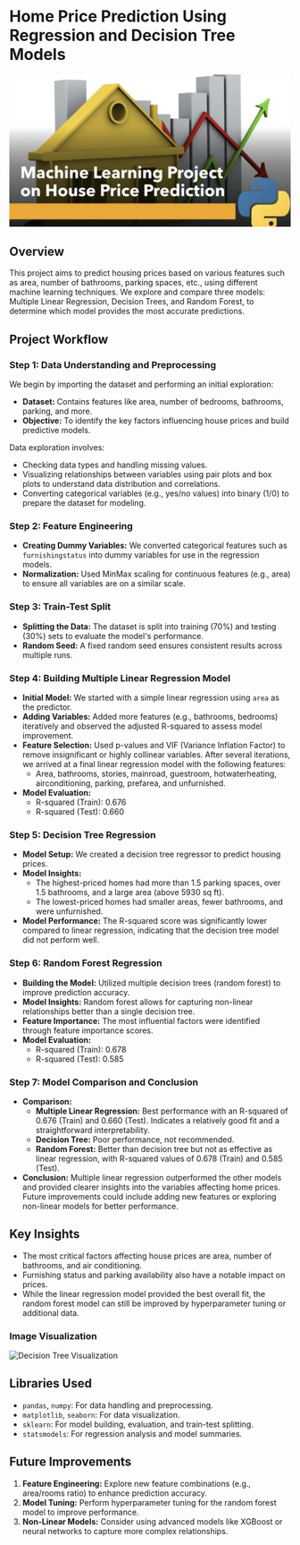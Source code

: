 # Home Price Prediction Using Regression and Decision Tree Models

![Home Price Prediction](homepricepredimage.png)

## Overview
This project aims to predict housing prices based on various features such as area, number of bathrooms, parking spaces, etc., using different machine learning techniques. We explore and compare three models: Multiple Linear Regression, Decision Trees, and Random Forest, to determine which model provides the most accurate predictions.

## Project Workflow

### Step 1: Data Understanding and Preprocessing
We begin by importing the dataset and performing an initial exploration:
- **Dataset:** Contains features like area, number of bedrooms, bathrooms, parking, and more.
- **Objective:** To identify the key factors influencing house prices and build predictive models.

Data exploration involves:
- Checking data types and handling missing values.
- Visualizing relationships between variables using pair plots and box plots to understand data distribution and correlations.
- Converting categorical variables (e.g., yes/no values) into binary (1/0) to prepare the dataset for modeling.

### Step 2: Feature Engineering
- **Creating Dummy Variables:** We converted categorical features such as `furnishingstatus` into dummy variables for use in the regression models.
- **Normalization:** Used MinMax scaling for continuous features (e.g., area) to ensure all variables are on a similar scale.

### Step 3: Train-Test Split
- **Splitting the Data:** The dataset is split into training (70%) and testing (30%) sets to evaluate the model's performance.
- **Random Seed:** A fixed random seed ensures consistent results across multiple runs.

### Step 4: Building Multiple Linear Regression Model
- **Initial Model:** We started with a simple linear regression using `area` as the predictor. 
- **Adding Variables:** Added more features (e.g., bathrooms, bedrooms) iteratively and observed the adjusted R-squared to assess model improvement.
- **Feature Selection:** Used p-values and VIF (Variance Inflation Factor) to remove insignificant or highly collinear variables. After several iterations, we arrived at a final linear regression model with the following features:
  - Area, bathrooms, stories, mainroad, guestroom, hotwaterheating, airconditioning, parking, prefarea, and unfurnished.
- **Model Evaluation:** 
  - R-squared (Train): 0.676
  - R-squared (Test): 0.660

### Step 5: Decision Tree Regression
- **Model Setup:** We created a decision tree regressor to predict housing prices.
- **Model Insights:** 
  - The highest-priced homes had more than 1.5 parking spaces, over 1.5 bathrooms, and a large area (above 5930 sq ft).
  - The lowest-priced homes had smaller areas, fewer bathrooms, and were unfurnished.
- **Model Performance:** The R-squared score was significantly lower compared to linear regression, indicating that the decision tree model did not perform well.

### Step 6: Random Forest Regression
- **Building the Model:** Utilized multiple decision trees (random forest) to improve prediction accuracy.
- **Model Insights:** Random forest allows for capturing non-linear relationships better than a single decision tree.
- **Feature Importance:** The most influential factors were identified through feature importance scores.
- **Model Evaluation:**
  - R-squared (Train): 0.678
  - R-squared (Test): 0.585

### Step 7: Model Comparison and Conclusion
- **Comparison:** 
  - **Multiple Linear Regression:** Best performance with an R-squared of 0.676 (Train) and 0.660 (Test). Indicates a relatively good fit and a straightforward interpretability.
  - **Decision Tree:** Poor performance, not recommended.
  - **Random Forest:** Better than decision tree but not as effective as linear regression, with R-squared values of 0.678 (Train) and 0.585 (Test).
- **Conclusion:** Multiple linear regression outperformed the other models and provided clearer insights into the variables affecting home prices. Future improvements could include adding new features or exploring non-linear models for better performance.

## Key Insights
- The most critical factors affecting house prices are area, number of bathrooms, and air conditioning.
- Furnishing status and parking availability also have a notable impact on prices.
- While the linear regression model provided the best overall fit, the random forest model can still be improved by hyperparameter tuning or additional data.

### Image Visualization
![Decision Tree Visualization](heartdisease.png)

## Libraries Used
- `pandas`, `numpy`: For data handling and preprocessing.
- `matplotlib`, `seaborn`: For data visualization.
- `sklearn`: For model building, evaluation, and train-test splitting.
- `statsmodels`: For regression analysis and model summaries.

## Future Improvements
1. **Feature Engineering:** Explore new feature combinations (e.g., area/rooms ratio) to enhance prediction accuracy.
2. **Model Tuning:** Perform hyperparameter tuning for the random forest model to improve performance.
3. **Non-Linear Models:** Consider using advanced models like XGBoost or neural networks to capture more complex relationships.
